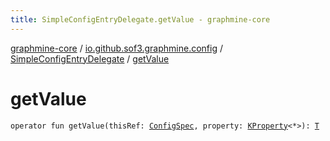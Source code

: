```yaml
---
title: SimpleConfigEntryDelegate.getValue - graphmine-core
---
```


[graphmine-core](../../index.html) / [io.github.sof3.graphmine.config](../index.html) / [SimpleConfigEntryDelegate](index.html) / [getValue](./get-value.html)

# getValue

`operator fun getValue(thisRef: `[`ConfigSpec`](../-config-spec/index.html)`, property: `[`KProperty`](https://kotlinlang.org/api/latest/jvm/stdlib/kotlin.reflect/-k-property/index.html)`<*>): `[`T`](index.html#T)